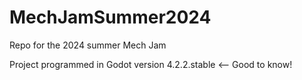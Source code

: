# MechJamSummer2024
Repo for the 2024 summer Mech Jam

Project programmed in Godot version 4.2.2.stable <-- Good to know!
